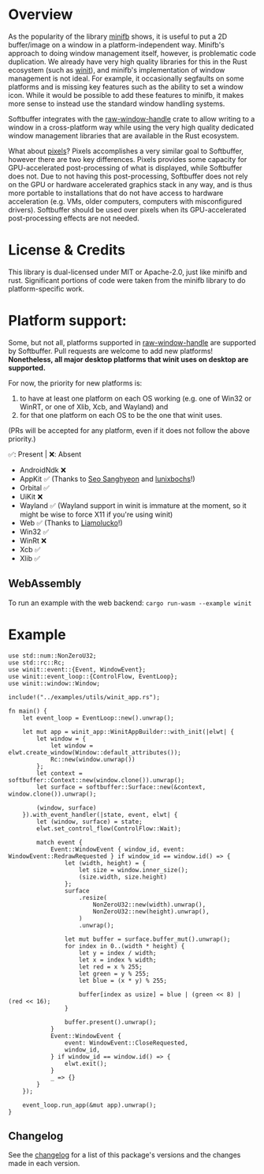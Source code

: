 Overview
==
As the popularity of the library [minifb](https://crates.io/crates/minifb) shows, it is useful to put a 2D buffer/image
on a window in a platform-independent way. Minifb's approach to doing window management itself, however, is problematic
code duplication. We already have very high quality libraries for this in the Rust ecosystem
(such as [winit](https://crates.io/crates/winit)), and minifb's implementation of window management is not ideal. For
example, it occasionally segfaults on some platforms and is missing key features such as the ability to set a window
icon. While it would be possible to add these features to minifb, it makes more sense to instead use the standard
window handling systems.

Softbuffer integrates with the [raw-window-handle](https://crates.io/crates/raw-window-handle) crate
to allow writing to a window in a cross-platform way while using the very high quality dedicated window management
libraries that are available in the Rust ecosystem.

What about [pixels](https://crates.io/crates/pixels)? Pixels accomplishes a very similar goal to Softbuffer,
however there are two key differences. Pixels provides some capacity for GPU-accelerated post-processing of what is
displayed, while Softbuffer does not. Due to not having this post-processing, Softbuffer does not rely on the GPU or
hardware accelerated graphics stack in any way, and is thus more portable to installations that do not have access to
hardware acceleration (e.g. VMs, older computers, computers with misconfigured drivers). Softbuffer should be used over
pixels when its GPU-accelerated post-processing effects are not needed.


License & Credits
==

This library is dual-licensed under MIT or Apache-2.0, just like minifb and rust. Significant portions of code were taken
from the minifb library to do platform-specific work.

Platform support:
==
Some, but not all, platforms supported in [raw-window-handle](https://crates.io/crates/raw-window-handle) are supported
by Softbuffer. Pull requests are welcome to add new platforms! **Nonetheless, all major desktop platforms that winit uses
on desktop are supported.**

For now, the priority for new platforms is:
1) to have at least one platform on each OS working (e.g. one of Win32 or WinRT, or one of Xlib, Xcb, and Wayland) and
2) for that one platform on each OS to be the one that winit uses.

(PRs will be accepted for any platform, even if it does not follow the above priority.)

✅: Present | ❌: Absent
 - AndroidNdk ❌
 - AppKit ✅ (Thanks to [Seo Sanghyeon](https://github.com/sanxiyn) and [lunixbochs](https://github.com/lunixbochs)!)
 - Orbital ✅
 - UiKit ❌
 - Wayland ✅ (Wayland support in winit is immature at the moment, so it might be wise to force X11 if you're using winit)
 - Web ✅ (Thanks to [Liamolucko](https://github.com/Liamolucko)!)
 - Win32 ✅
 - WinRt ❌
 - Xcb ✅ 
 - Xlib ✅

WebAssembly
-----------

To run an example with the web backend: `cargo run-wasm --example winit`

Example
==
```rust,no_run
use std::num::NonZeroU32;
use std::rc::Rc;
use winit::event::{Event, WindowEvent};
use winit::event_loop::{ControlFlow, EventLoop};
use winit::window::Window;

include!("../examples/utils/winit_app.rs");

fn main() {
    let event_loop = EventLoop::new().unwrap();

    let mut app = winit_app::WinitAppBuilder::with_init(|elwt| {
        let window = {
            let window = elwt.create_window(Window::default_attributes());
            Rc::new(window.unwrap())
        };
        let context = softbuffer::Context::new(window.clone()).unwrap();
        let surface = softbuffer::Surface::new(&context, window.clone()).unwrap();

        (window, surface)
    }).with_event_handler(|state, event, elwt| {
        let (window, surface) = state;
        elwt.set_control_flow(ControlFlow::Wait);

        match event {
            Event::WindowEvent { window_id, event: WindowEvent::RedrawRequested } if window_id == window.id() => {
                let (width, height) = {
                    let size = window.inner_size();
                    (size.width, size.height)
                };
                surface
                    .resize(
                        NonZeroU32::new(width).unwrap(),
                        NonZeroU32::new(height).unwrap(),
                    )
                    .unwrap();

                let mut buffer = surface.buffer_mut().unwrap();
                for index in 0..(width * height) {
                    let y = index / width;
                    let x = index % width;
                    let red = x % 255;
                    let green = y % 255;
                    let blue = (x * y) % 255;

                    buffer[index as usize] = blue | (green << 8) | (red << 16);
                }

                buffer.present().unwrap();
            }
            Event::WindowEvent {
                event: WindowEvent::CloseRequested,
                window_id,
            } if window_id == window.id() => {
                elwt.exit();
            }
            _ => {}
        }
    });

    event_loop.run_app(&mut app).unwrap();
}
```

Changelog
---------

See the [changelog](CHANGELOG.md) for a list of this package's versions and the changes made in each version.
